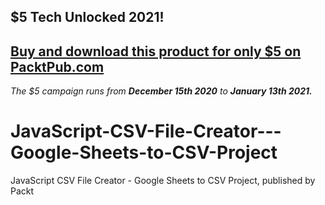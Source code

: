 ## $5 Tech Unlocked 2021!
[Buy and download this product for only $5 on PacktPub.com](https://www.packtpub.com/)
-----
*The $5 campaign         runs from __December 15th 2020__ to __January 13th 2021.__*

# JavaScript-CSV-File-Creator---Google-Sheets-to-CSV-Project
JavaScript CSV File Creator - Google Sheets to CSV Project, published by Packt
